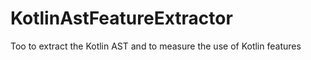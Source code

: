 # KotlinAstFeatureExtractor
Too to extract the Kotlin AST and to measure the use of Kotlin features
